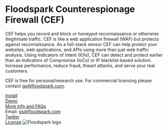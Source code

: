 <h1>Floodspark Counterespionage Firewall (CEF)</h1>

CEF helps you record and block or honeypot reconnaissance or otherwise illegitimate traffic. CEF is like a web application firewall (WAF) but protects against reconnaissance. As a full-stack sensor CEF can help protect your websites, web applications, and APIs using more than just web traffic analysis. Using Indicators of Intent (IOIs), CEF can detect and protect earlier than an Indicators of Compromise (IoCs) or IP blacklist-based solution. Increase performance, reduce fraud, thwart attacks, and serve your real customers.

CEF is free for personal/research use. For commercial licensing please contact gs@floodspark.com.  

[Install](https://github.com/GSMcNamara/floodspark/wiki/Installation)  
[Demo](http://floodspark.com/#demo)  
[More info and FAQs](http://floodspark.com/)  
Email: gs@floodspark.com  
[Twitter](https://twitter.com/Floodspark)  
[License](https://github.com/GSMcNamara/floodspark/blob/master/LICENSE.md)
![Floodspark logo](https://repository-images.githubusercontent.com/202436712/46ff7f80-c4cd-11e9-880e-07b6fc862c32)
